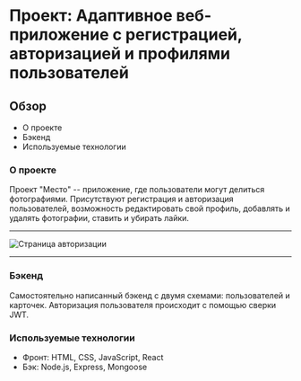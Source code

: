 # Проект: Адаптивное веб-приложение с регистрацией, авторизацией и профилями пользователей

## Обзор
* О проекте
* Бэкенд
* Используемые технологии

### О проекте

Проект "Место" -- приложение, где пользователи могут делиться фотографиями. Присутствуют регистрация и авторизация пользователей, возможность редактировать свой профиль, добавлять и удалять фотографии, ставить и убирать лайки.

---

![Страница авторизации]()

---

### Бэкенд
Самостоятельно написанный бэкенд с двумя схемами: пользователей и карточек. Авторизация пользователя происходит с помощью сверки JWT.

### Используемые технологии
* Фронт: HTML, CSS, JavaScript, React
* Бэк: Node.js, Express, Mongoose

